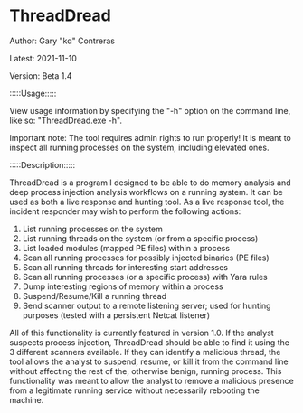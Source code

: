 # ThreadDread

Author: Gary "kd" Contreras

Latest: 2021-11-10

Version: Beta 1.4

:::::Usage:::::

View usage information by specifying the "-h" option on the command line, like so: "ThreadDread.exe -h".

Important note: The tool requires admin rights to run properly! It is meant to inspect all running processes on the system, including elevated ones.

:::::Description:::::

ThreadDread is a program I designed to be able to do memory analysis and deep process injection analysis workflows on a running system. It can be used as both a live response and hunting tool. As a live response tool, the incident responder may wish to perform the following actions:

1. List running processes on the system
2. List running threads on the system (or from a specific process)
3. List loaded modules (mapped PE files) within a process
4. Scan all running processes for possibly injected binaries (PE files)
5. Scan all running threads for interesting start addresses
6. Scan all running processes (or a specific process) with Yara rules
7. Dump interesting regions of memory within a process
8. Suspend/Resume/Kill a running thread
9. Send scanner output to a remote listening server; used for hunting purposes (tested with a persistent Netcat listener)

All of this functionality is currently featured in version 1.0. If the analyst suspects process injection, ThreadDread should be able to find it using the 3 different scanners available. If they can identify a malicious thread, the tool allows the analyst to suspend, resume, or kill it from the command line without affecting the rest of the, otherwise benign, running process. This functionality was meant to allow the analyst to remove a malicious presence from a legitimate running service without necessarily rebooting the machine.
